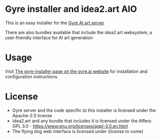 # Gyre installer and idea2.art AIO

This is an easy installer for the [Gyre AI art server](https://gyre.ai)

There are also bundles available that include the idea2.art websystem, a user-friendly interface for AI art generation

# Usage

Visit [The gyre-installer page on the gyre.ai website](https://gyre.ai/docs/install/gyre-installer) for installation and
configuration instructions.

# License

- Gyre server and the code specific to this installer is licensed under the Apache-2.0 license
- Idea2.art and any bundle that includes it is licensed under the Affero GPL 3.0 - https://www.gnu.org/licenses/agpl-3.0.en.html
- The flying dog web interface is licensed under (license to come)
